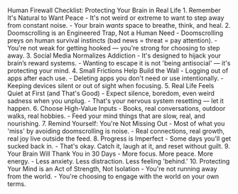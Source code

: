 Human Firewall Checklist: Protecting Your Brain in Real Life 1. Remember It's Natural to Want Peace - It's not weird or extreme to want to step away from constant noise. - Your brain *wants* space to breathe, think, and heal. 2. Doomscrolling is an Engineered Trap, Not a Human Need - Doomscrolling preys on human survival instincts (bad news = threat = pay attention). - You're not weak for getting hooked — you're strong for choosing to step away. 3. Social Media Normalizes Addiction - It's designed to hijack your brain’s reward systems. - Wanting to escape it is not 'being antisocial' — it's protecting your mind. 4. Small Frictions Help Build the Wall - Logging out of apps after each use. - Deleting apps you don't need or use intentionally. - Keeping devices silent or out of sight when focusing. 5. Real Life Feels Quiet at First (and That's Good) - Expect silence, boredom, even weird sadness when you unplug. - That's your nervous system resetting — let it happen. 6. Choose High-Value Inputs - Books, real conversations, outdoor walks, real hobbies. - Feed your mind things that are slow, real, and nourishing. 7. Remind Yourself: You're Not Missing Out - Most of what you 'miss' by avoiding doomscrolling is noise. - Real connections, real growth, real joy live outside the feed. 8. Progress is Imperfect - Some days you'll get sucked back in. - That's okay. Catch it, laugh at it, and reset without guilt. 9. Your Brain Will Thank You in 30 Days - More focus. More peace. More energy. - Less anxiety. Less distraction. Less feeling 'behind.' 10. Protecting Your Mind is an Act of Strength, Not Isolation - You're not running away from the world. - You're choosing to engage with the world on your own terms.